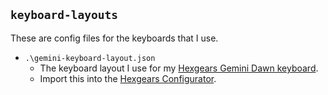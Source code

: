 ## `keyboard-layouts`

These are config files for the keyboards that I use.

- `.\gemini-keyboard-layout.json`
	- The keyboard layout I use for my [Hexgears Gemini Dawn keyboard](https://kono.store/products/gemini-dawn).
	- Import this into the [Hexgears Configurator](https://github.com/hexgears/configurator).
